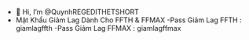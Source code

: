 - 👋 Hi, I’m @QuynhREGEDITHETSHORT
- Mật Khẩu Giảm Lag Dành Cho FFTH & FFMAX
-Pass Giảm Lag FFTH : giamlagffth
-Pass Giảm Lag FFMAX : giamlagffmax
